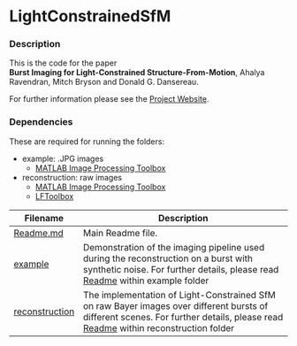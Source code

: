 # LightConstrainedSfM

### Description
This is the code for the paper   
**Burst Imaging for Light-Constrained Structure-From-Motion**, Ahalya Ravendran, Mitch Bryson and Donald G. Dansereau.  

For further information please see the [Project Website](https://roboticimaging.org/Projects/BurstSfM).

### Dependencies
These are required for running the folders:
- example: .JPG images
  - [MATLAB Image Processing Toolbox](https://au.mathworks.com/products/image.html)  
- reconstruction: raw images
  - [MATLAB Image Processing Toolbox](https://au.mathworks.com/products/image.html)  
  - [LFToolbox](https://github.com/doda42/LFToolbox)  

| Filename | Description |  
| ---------| ----------- |
| [Readme.md](../main/Readme.md) | Main Readme file. |
| [example](../main/example) | Demonstration of the imaging pipeline used during the reconstruction on a burst with synthetic noise. For further details, please read [Readme](../main/example/Readme.md) within example folder |
| [reconstruction](../main/reconstruction) | The implementation of Light-Constrained SfM on raw Bayer images over different bursts of different scenes. For further details, please read [Readme](../main/reconstruction/Readme.md) within reconstruction folder |


